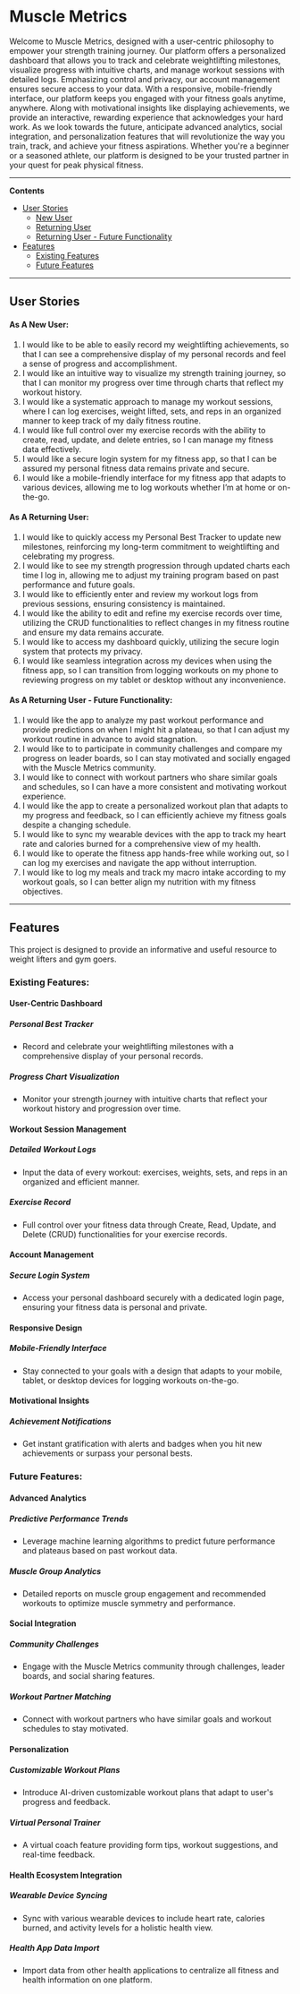 # Muscle Metrics
Welcome to Muscle Metrics, designed with a user-centric philosophy to empower your strength training journey. Our platform offers a personalized dashboard that allows you to track and celebrate weightlifting milestones, visualize progress with intuitive charts, and manage workout sessions with detailed logs. Emphasizing control and privacy, our account management ensures secure access to your data. With a responsive, mobile-friendly interface, our platform keeps you engaged with your fitness goals anytime, anywhere. Along with motivational insights like displaying achievements, we provide an interactive, rewarding experience that acknowledges your hard work. As we look towards the future, anticipate advanced analytics, social integration, and personalization features that will revolutionize the way you train, track, and achieve your fitness aspirations. Whether you're a beginner or a seasoned athlete, our platform is designed to be your trusted partner in your quest for peak physical fitness.
***
**Contents**
- [User Stories](#user-stories)
    - [New User](#as-a-new-user)
    - [Returning User](#as-a-returning-user)
    - [Returning User - Future Functionality](#as-a-returning-user---future-functionality)
- [Features](#features)
    - [Existing Features](#existing-features)
    - [Future Features](#future-features)
***
## User Stories
#### As A New User:
1. I would like to be able to easily record my weightlifting achievements, so that I can see a comprehensive display of my personal records and feel a sense of progress and accomplishment.
2. I would like an intuitive way to visualize my strength training journey, so that I can monitor my progress over time through charts that reflect my workout history.
3. I would like a systematic approach to manage my workout sessions, where I can log exercises, weight lifted, sets, and reps in an organized manner to keep track of my daily fitness routine.
4. I would like full control over my exercise records with the ability to create, read, update, and delete entries, so I can manage my fitness data effectively.
5. I would like a secure login system for my fitness app, so that I can be assured my personal fitness data remains private and secure.
6. I would like a mobile-friendly interface for my fitness app that adapts to various devices, allowing me to log workouts whether I’m at home or on-the-go.
#### As A Returning User:
1. I would like to quickly access my Personal Best Tracker to update new milestones, reinforcing my long-term commitment to weightlifting and celebrating my progress.
2. I would like to see my strength progression through updated charts each time I log in, allowing me to adjust my training program based on past performance and future goals.
3. I would like to efficiently enter and review my workout logs from previous sessions, ensuring consistency is maintained.
4. I would like the ability to edit and refine my exercise records over time, utilizing the CRUD functionalities to reflect changes in my fitness routine and ensure my data remains accurate.
5. I would like to access my dashboard quickly, utilizing the secure login system that protects my privacy.
6. I would like seamless integration across my devices when using the fitness app, so I can transition from logging workouts on my phone to reviewing progress on my tablet or desktop without any inconvenience.
#### As A Returning User - Future Functionality:
1. I would like the app to analyze my past workout performance and provide predictions on when I might hit a plateau, so that I can adjust my workout routine in advance to avoid stagnation.
2. I would like to to participate in community challenges and compare my progress on leader boards, so I can stay motivated and socially engaged with the Muscle Metrics community.
3. I would like to connect with workout partners who share similar goals and schedules, so I can have a more consistent and motivating workout experience.
4. I would like the app to create a personalized workout plan that adapts to my progress and feedback, so I can efficiently achieve my fitness goals despite a changing schedule.
5. I would like to sync my wearable devices with the app to track my heart rate and calories burned for a comprehensive view of my health.
6. I would like to operate the fitness app hands-free while working out, so I can log my exercises and navigate the app without interruption.
7. I would like to log my meals and track my macro intake according to my workout goals, so I can better align my nutrition with my fitness objectives.
***
## Features
This project is designed to provide an informative and useful resource to weight lifters and gym goers.
### Existing Features:
#### User-Centric Dashboard
##### Personal Best Tracker
- Record and celebrate your weightlifting milestones with a comprehensive display of your personal records.
##### Progress Chart Visualization
- Monitor your strength journey with intuitive charts that reflect your workout history and progression over time.
#### Workout Session Management
##### Detailed Workout Logs
- Input the data of every workout: exercises, weights, sets, and reps in an organized and efficient manner.
##### Exercise Record
- Full control over your fitness data through Create, Read, Update, and Delete (CRUD) functionalities for your exercise records.
#### Account Management
##### Secure Login System
- Access your personal dashboard securely with a dedicated login page, ensuring your fitness data is personal and private.
#### Responsive Design
##### Mobile-Friendly Interface
- Stay connected to your goals with a design that adapts to your mobile, tablet, or desktop devices for logging workouts on-the-go.
#### Motivational Insights
##### Achievement Notifications
- Get instant gratification with alerts and badges when you hit new achievements or surpass your personal bests.
### Future Features:
#### Advanced Analytics
##### Predictive Performance Trends
- Leverage machine learning algorithms to predict future performance and plateaus based on past workout data.
##### Muscle Group Analytics
- Detailed reports on muscle group engagement and recommended workouts to optimize muscle symmetry and performance.
#### Social Integration
##### Community Challenges
- Engage with the Muscle Metrics community through challenges, leader boards, and social sharing features.
##### Workout Partner Matching
- Connect with workout partners who have similar goals and workout schedules to stay motivated.
#### Personalization
##### Customizable Workout Plans
- Introduce AI-driven customizable workout plans that adapt to user's progress and feedback.
##### Virtual Personal Trainer
- A virtual coach feature providing form tips, workout suggestions, and real-time feedback.
#### Health Ecosystem Integration
##### Wearable Device Syncing
- Sync with various wearable devices to include heart rate, calories burned, and activity levels for a holistic health view.
##### Health App Data Import
- Import data from other health applications to centralize all fitness and health information on one platform.